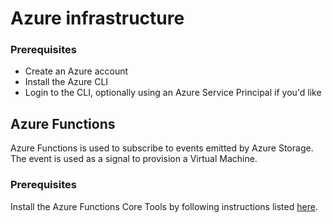 # Azure infrastructure

### Prerequisites

- Create an Azure account
- Install the Azure CLI
- Login to the CLI, optionally using an Azure Service Principal if you'd like

## Azure Functions

Azure Functions is used to subscribe to events emitted by Azure Storage. The event is used as a signal to provision a Virtual Machine.

### Prerequisites

Install the Azure Functions Core Tools by following instructions listed [here](https://docs.microsoft.com/en-us/azure/azure-functions/functions-run-local).